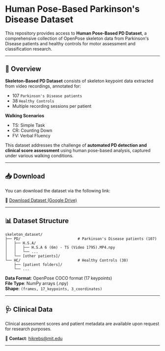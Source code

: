 # Human Pose-Based Parkinson's Disease Dataset

This repository provides access to **Human Pose-Based PD Dataset**, a comprehensive collection of OpenPose skeleton data from Parkinson's Disease patients and healthy controls for motor assessment and classification research.

---

## 📌 Overview

**Skeleton-Based PD Dataset** consists of skeleton keypoint data extracted from video recordings, annotated for:
- 107 `Parkinson's Disease patients`
- 38 `Healthy Controls`
- Multiple recording sessions per patient

**Walking Scenarios**
- TS: Simple Task
- CR: Counting Down
- FV: Verbal Fluency

This dataset addresses the challenge of **automated PD detection and clinical score assessment** using human pose-based analysis, captured under various walking conditions.

---

## 📥 Download

You can download the dataset via the following link:

🔗 [Download Dataset (Google Drive)](https://drive.google.com/file/d/1bFNe1_VHgn9JJYuRkE0z-O4WQN9nFkjA/view?usp=sharing)

---

## 📊 Dataset Structure

```
skeleton_dataset/
├── PD/                          # Parkinson's Disease patients (107)
│   ├── H.S.A/
│   │   ├── H.S.A 6 (6m) - TS (Video 1795).MP4.npy
│   │   └── ...
│   └── [other patients]/
└── HC/                          # Healthy Controls (38)
    ├── [patient folders]/
    └── ...
```

**Data Format**: OpenPose COCO format (17 keypoints)  
**File Type**: NumPy arrays (.npy)  
**Shape**: `(frames, 17_keypoints, 3_coordinates)`

---


## 🩺 Clinical Data

Clinical assessment scores and patient metadata are available upon request for research purposes.

📧 **Contact**: hikrebs@mit.edu

---

